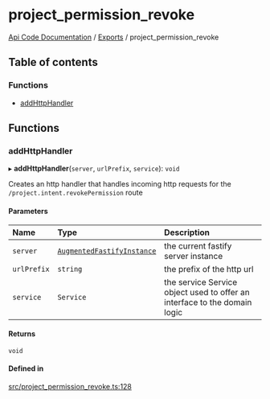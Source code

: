 # project\_permission\_revoke
 
[Api Code Documentation](../README.md) / [Exports](../modules.md) / project\_permission\_revoke

## Table of contents

### Functions

- [addHttpHandler](project_permission_revoke.md#addhttphandler)

## Functions

### addHttpHandler

▸ **addHttpHandler**(`server`, `urlPrefix`, `service`): `void`

Creates an http handler that handles incoming http requests for the `/project.intent.revokePermission` route

#### Parameters

| Name | Type | Description |
| :------ | :------ | :------ |
| `server` | [`AugmentedFastifyInstance`](../interfaces/types.AugmentedFastifyInstance.md) | the current fastify server instance |
| `urlPrefix` | `string` | the prefix of the http url |
| `service` | `Service` | the service Service object used to offer an interface to the domain logic |

#### Returns

`void`

#### Defined in

[src/project_permission_revoke.ts:128](https://github.com/openkfw/TruBudget/blob/648f2bb/api/src/project_permission_revoke.ts#L128)
